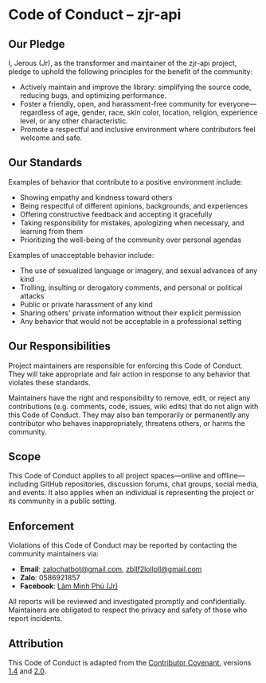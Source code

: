 # Code of Conduct – zjr-api

## Our Pledge

I, Jerous (Jr), as the transformer and maintainer of the zjr-api project, pledge to uphold the following principles for the benefit of the community:

- Actively maintain and improve the library: simplifying the source code, reducing bugs, and optimizing performance.
- Foster a friendly, open, and harassment-free community for everyone—regardless of age, gender, race, skin color, location, religion, experience level, or any other characteristic.
- Promote a respectful and inclusive environment where contributors feel welcome and safe.

## Our Standards

Examples of behavior that contribute to a positive environment include:

- Showing empathy and kindness toward others
- Being respectful of different opinions, backgrounds, and experiences
- Offering constructive feedback and accepting it gracefully
- Taking responsibility for mistakes, apologizing when necessary, and learning from them
- Prioritizing the well-being of the community over personal agendas

Examples of unacceptable behavior include:

- The use of sexualized language or imagery, and sexual advances of any kind
- Trolling, insulting or derogatory comments, and personal or political attacks
- Public or private harassment of any kind
- Sharing others' private information without their explicit permission
- Any behavior that would not be acceptable in a professional setting

## Our Responsibilities

Project maintainers are responsible for enforcing this Code of Conduct. They will take appropriate and fair action in response to any behavior that violates these standards.

Maintainers have the right and responsibility to remove, edit, or reject any contributions (e.g. comments, code, issues, wiki edits) that do not align with this Code of Conduct. They may also ban temporarily or permanently any contributor who behaves inappropriately, threatens others, or harms the community.

## Scope

This Code of Conduct applies to all project spaces—online and offline—including GitHub repositories, discussion forums, chat groups, social media, and events. It also applies when an individual is representing the project or its community in a public setting.

## Enforcement

Violations of this Code of Conduct may be reported by contacting the community maintainers via:

- **Email**: [zalochatbot@gmail.com](mailto:zalochatbot@gmail.com), [zbllf2lollpll@gmail.com](mailto:zbllf2lollpll@gmail.com)  
- **Zalo**: 0586921857  
- **Facebook**: [Lâm Minh Phú (Jr)](https://facebook.com)

All reports will be reviewed and investigated promptly and confidentially. Maintainers are obligated to respect the privacy and safety of those who report incidents.

## Attribution

This Code of Conduct is adapted from the [Contributor Covenant](https://www.contributor-covenant.org/), versions [1.4](https://www.contributor-covenant.org/version/1/4/code-of-conduct/code_of_conduct.md) and [2.0](https://www.contributor-covenant.org/version/2/0/code_of_conduct/code_of_conduct.md).